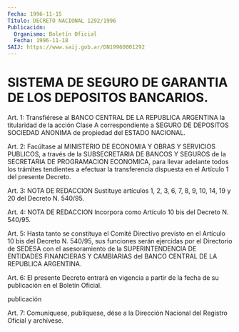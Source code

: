 ```yaml
---
Fecha: 1996-11-15
Título: DECRETO NACIONAL 1292/1996
Publicación:
  Organismo: Boletín Oficial
  Fecha: 1996-11-18
SAIJ: https://www.saij.gob.ar/DN19960001292
---
```

# SISTEMA DE SEGURO DE GARANTIA DE LOS DEPOSITOS BANCARIOS.

<a id="1"></a>
Art. 1: Transfiérese al BANCO CENTRAL DE LA REPUBLICA ARGENTINA la titularidad de la acción Clase A correspondiente a SEGURO DE DEPOSITOS SOCIEDAD ANONIMA de propiedad del ESTADO NACIONAL.

<a id="2"></a>
Art. 2: Facúltase al MINISTERIO DE ECONOMIA Y OBRAS Y SERVICIOS PUBLICOS, a través de la SUBSECRETARIA DE BANCOS Y SEGUROS de la SECRETARIA DE PROGRAMACION ECONOMICA, para llevar adelante todos los trámites tendientes a efectuar la transferencia dispuesta en el Artículo 1 del presente Decreto.

<a id="3"></a>
Art. 3:  NOTA DE REDACCION Sustituye artículos 1, 2, 3, 6, 7, 8, 9, 10, 14, 19 y 20 del Decreto N. 540/95.

<a id="4"></a>
Art. 4: NOTA DE REDACCION Incorpora como Artículo 10 bis del Decreto N. 540/95.

<a id="5"></a>
Art. 5: Hasta tanto se constituya el Comité Directivo previsto en el Artículo 10 bis del Decreto N. 540/95, sus funciones serán ejercidas por el Directorio de SEDESA con el asesoramiento de la SUPERINTENDENCIA DE ENTIDADES FINANCIERAS Y CAMBIARIAS del BANCO CENTRAL DE LA REPUBLICA ARGENTINA.

<a id="6"></a>
Art. 6: El presente Decreto entrará en vigencia a partir de la fecha de su publicación en el Boletín Oficial.

publicación

<a id="7"></a>
Art. 7: Comuníquese, publíquese,  dése a la Dirección Nacional del Registro Oficial y archívese.